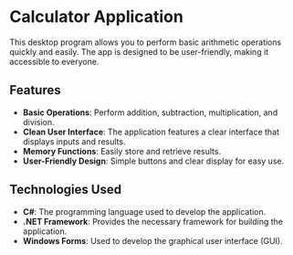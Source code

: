 # Calculator Application

This desktop program allows you to perform basic arithmetic operations quickly and easily. The app is designed to be user-friendly, making it accessible to everyone.

## Features

- **Basic Operations**: Perform addition, subtraction, multiplication, and division.
- **Clean User Interface**: The application features a clear interface that displays inputs and results.
- **Memory Functions**: Easily store and retrieve results.
- **User-Friendly Design**: Simple buttons and clear display for easy use.

## Technologies Used

- **C#**: The programming language used to develop the application.
- **.NET Framework**: Provides the necessary framework for building the application.
- **Windows Forms**: Used to develop the graphical user interface (GUI).
